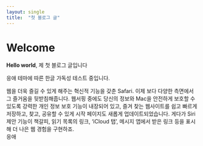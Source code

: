 ```yaml
---
layout: single
title:  "첫 블로그 글"
---
```


# Welcome

**Hello world**, 제 첫 블로그 글입니다

응애 테마에 따른 한글 가독성 테스트 중입니다.

웹을 더욱 즐길 수 있게 해주는 혁신적 기능을 갖춘 Safari. 이제 보다 다양한 측면에서 그 즐거움을 뒷받침해줍니다. 웹서핑 중에도 당신의 정보와 Mac을 안전하게 보호할 수 있도록 강력한 개인 정보 보호 기능이 내장되어 있고, 즐겨 찾는 웹사이트를 쉽고 빠르게 저장하고, 찾고, 공유할 수 있게 시작 페이지도 새롭게 업데이트되었습니다. 게다가 Siri 제안 기능이 책갈피, 읽기 목록의 링크, ‘iCloud 탭’, 메시지 앱에서 받은 링크 등을 표시해 더 나은 웹 경험을 구현하죠.<br>
응애